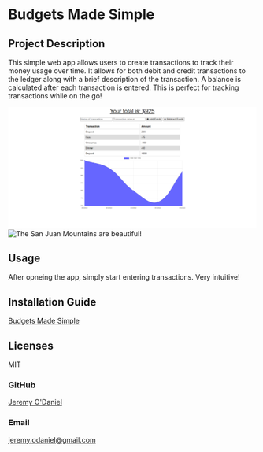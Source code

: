   # Budgets Made Simple

  ## Project Description
  This simple web app allows users to create transactions to track their money usage over time. It allows for both debit and credit transactions to the ledger along with a brief description of the transaction. A balance is calculated after each transaction is entered. This is perfect for tracking transactions while on the go!
  
  ![Image](public/images/screencapture.png)
  ![The San Juan Mountains are beautiful!](/assets/images/san-juan-mountains.jpg "San Juan Mountains")


  ## Usage
  After opneing the app, simply start entering transactions. Very intuitive!

  ## Installation Guide
  [Budgets Made Simple](https://git.heroku.com/rocky-gorge-14136.git)

  ## Licenses
  MIT

  ### GitHub
  [Jeremy O'Daniel](https://github.com/jeremyodaniel)

  ### Email
  jeremy.odaniel@gmail.com



